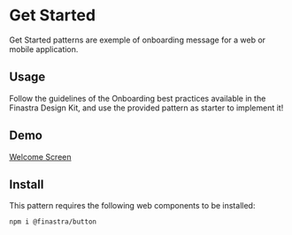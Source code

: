 # Get Started

Get Started patterns are exemple of onboarding message for a web or mobile application.

## Usage

Follow the guidelines of the Onboarding best practices available in the Finastra Design Kit, and use the provided pattern as starter to implement it!

## Demo

[Welcome Screen](https://finastra.github.io/finastra-design-system/?path=/story/pattern-get-started--welcome-screen)

## Install

This pattern requires the following web components to be installed:

```
npm i @finastra/button
```
